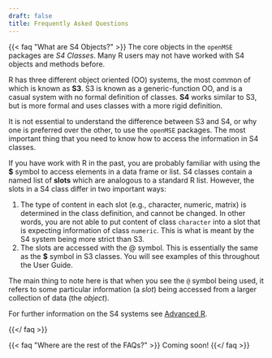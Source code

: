 ```yaml
---
draft: false
title: Frequently Asked Questions
---
```


{{< faq "What are S4 Objects?" >}}
The core objects in the `openMSE` packages are *S4 Classes*. Many R users may not have worked with S4 objects and methods before. 

R has three different object oriented (OO) systems, the most common of which is known as **S3**.   S3 is known as a generic-function OO, and is a casual system with no formal definition of classes.  **S4** works similar to S3, but is more formal and uses classes with a more rigid definition.  

It is not essential to understand the difference between S3 and S4, or why one is preferred over the other, to use the `openMSE` packages.  The most important thing that you need to know how to access the information in S4 classes. 

If you have work with R in the past, you are probably familiar with using the **$** symbol to access elements in a data frame or list.  S4 classes contain a named list of **slots** which are analogous to a standard R list.  However, the slots in a S4 class differ in two important ways:

1. The type of content in each slot (e.g., character, numeric, matrix) is determined in the class definition, and cannot be changed.  In other words, you are not able to put content of class ```character``` into a slot that is expecting information of class ```numeric```.  This is what is meant by the S4 system being more strict than S3.   
2. The slots are accessed with the @ symbol.  This is essentially the same as the **$** symbol in S3 classes.  You will see examples of this throughout the User Guide.

The main thing to note here is that when you see the `@` symbol being used, it refers to some particular information (a *slot*) being accessed from a larger collection of data (the *object*).

For further information on the S4 systems see [Advanced R](http://adv-r.had.co.nz/S4.html).

{{</ faq >}}

{{< faq "Where are the rest of the FAQs?" >}}
Coming soon!
{{</ faq >}}



